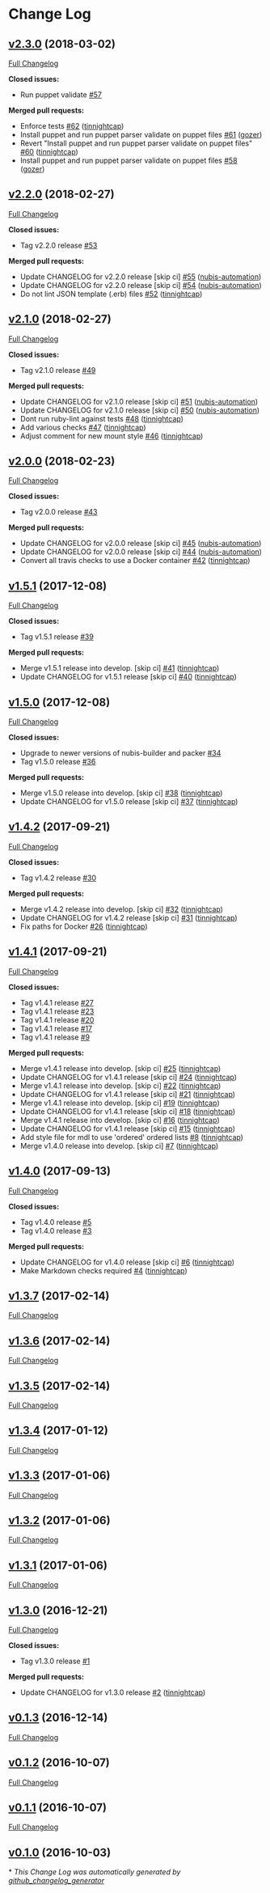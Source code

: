# Change Log

## [v2.3.0](https://github.com/nubisproject/nubis-travis/tree/v2.3.0) (2018-03-02)
[Full Changelog](https://github.com/nubisproject/nubis-travis/compare/v2.2.0...v2.3.0)

**Closed issues:**

- Run puppet validate [\#57](https://github.com/nubisproject/nubis-travis/issues/57)

**Merged pull requests:**

- Enforce tests [\#62](https://github.com/nubisproject/nubis-travis/pull/62) ([tinnightcap](https://github.com/tinnightcap))
- Install puppet and run puppet parser validate on puppet files [\#61](https://github.com/nubisproject/nubis-travis/pull/61) ([gozer](https://github.com/gozer))
- Revert "Install puppet and run puppet parser validate on puppet files" [\#60](https://github.com/nubisproject/nubis-travis/pull/60) ([tinnightcap](https://github.com/tinnightcap))
- Install puppet and run puppet parser validate on puppet files [\#58](https://github.com/nubisproject/nubis-travis/pull/58) ([gozer](https://github.com/gozer))

## [v2.2.0](https://github.com/nubisproject/nubis-travis/tree/v2.2.0) (2018-02-27)
[Full Changelog](https://github.com/nubisproject/nubis-travis/compare/v2.1.0...v2.2.0)

**Closed issues:**

- Tag v2.2.0 release [\#53](https://github.com/nubisproject/nubis-travis/issues/53)

**Merged pull requests:**

- Update CHANGELOG for v2.2.0 release \[skip ci\] [\#55](https://github.com/nubisproject/nubis-travis/pull/55) ([nubis-automation](https://github.com/nubis-automation))
- Update CHANGELOG for v2.2.0 release \[skip ci\] [\#54](https://github.com/nubisproject/nubis-travis/pull/54) ([nubis-automation](https://github.com/nubis-automation))
- Do not lint JSON template \(.erb\) files [\#52](https://github.com/nubisproject/nubis-travis/pull/52) ([tinnightcap](https://github.com/tinnightcap))

## [v2.1.0](https://github.com/nubisproject/nubis-travis/tree/v2.1.0) (2018-02-27)
[Full Changelog](https://github.com/nubisproject/nubis-travis/compare/v2.0.0...v2.1.0)

**Closed issues:**

- Tag v2.1.0 release [\#49](https://github.com/nubisproject/nubis-travis/issues/49)

**Merged pull requests:**

- Update CHANGELOG for v2.1.0 release \[skip ci\] [\#51](https://github.com/nubisproject/nubis-travis/pull/51) ([nubis-automation](https://github.com/nubis-automation))
- Update CHANGELOG for v2.1.0 release \[skip ci\] [\#50](https://github.com/nubisproject/nubis-travis/pull/50) ([nubis-automation](https://github.com/nubis-automation))
- Dont run ruby-lint against tests [\#48](https://github.com/nubisproject/nubis-travis/pull/48) ([tinnightcap](https://github.com/tinnightcap))
- Add various checks [\#47](https://github.com/nubisproject/nubis-travis/pull/47) ([tinnightcap](https://github.com/tinnightcap))
- Adjust comment for new mount style [\#46](https://github.com/nubisproject/nubis-travis/pull/46) ([tinnightcap](https://github.com/tinnightcap))

## [v2.0.0](https://github.com/nubisproject/nubis-travis/tree/v2.0.0) (2018-02-23)
[Full Changelog](https://github.com/nubisproject/nubis-travis/compare/v1.5.1...v2.0.0)

**Closed issues:**

- Tag v2.0.0 release [\#43](https://github.com/nubisproject/nubis-travis/issues/43)

**Merged pull requests:**

- Update CHANGELOG for v2.0.0 release \[skip ci\] [\#45](https://github.com/nubisproject/nubis-travis/pull/45) ([nubis-automation](https://github.com/nubis-automation))
- Update CHANGELOG for v2.0.0 release \[skip ci\] [\#44](https://github.com/nubisproject/nubis-travis/pull/44) ([nubis-automation](https://github.com/nubis-automation))
- Convert all travis checks to use a Docker container [\#42](https://github.com/nubisproject/nubis-travis/pull/42) ([tinnightcap](https://github.com/tinnightcap))

## [v1.5.1](https://github.com/nubisproject/nubis-travis/tree/v1.5.1) (2017-12-08)
[Full Changelog](https://github.com/nubisproject/nubis-travis/compare/v1.5.0...v1.5.1)

**Closed issues:**

- Tag v1.5.1 release [\#39](https://github.com/nubisproject/nubis-travis/issues/39)

**Merged pull requests:**

- Merge v1.5.1 release into develop. \[skip ci\] [\#41](https://github.com/nubisproject/nubis-travis/pull/41) ([tinnightcap](https://github.com/tinnightcap))
- Update CHANGELOG for v1.5.1 release \[skip ci\] [\#40](https://github.com/nubisproject/nubis-travis/pull/40) ([tinnightcap](https://github.com/tinnightcap))

## [v1.5.0](https://github.com/nubisproject/nubis-travis/tree/v1.5.0) (2017-12-08)
[Full Changelog](https://github.com/nubisproject/nubis-travis/compare/v1.4.2...v1.5.0)

**Closed issues:**

- Upgrade to newer versions of nubis-builder and packer [\#34](https://github.com/nubisproject/nubis-travis/issues/34)
- Tag v1.5.0 release [\#36](https://github.com/nubisproject/nubis-travis/issues/36)

**Merged pull requests:**

- Merge v1.5.0 release into develop. \[skip ci\] [\#38](https://github.com/nubisproject/nubis-travis/pull/38) ([tinnightcap](https://github.com/tinnightcap))
- Update CHANGELOG for v1.5.0 release \[skip ci\] [\#37](https://github.com/nubisproject/nubis-travis/pull/37) ([tinnightcap](https://github.com/tinnightcap))

## [v1.4.2](https://github.com/nubisproject/nubis-travis/tree/v1.4.2) (2017-09-21)
[Full Changelog](https://github.com/nubisproject/nubis-travis/compare/v1.4.1...v1.4.2)

**Closed issues:**

- Tag v1.4.2 release [\#30](https://github.com/nubisproject/nubis-travis/issues/30)

**Merged pull requests:**

- Merge v1.4.2 release into develop. \[skip ci\] [\#32](https://github.com/nubisproject/nubis-travis/pull/32) ([tinnightcap](https://github.com/tinnightcap))
- Update CHANGELOG for v1.4.2 release \[skip ci\] [\#31](https://github.com/nubisproject/nubis-travis/pull/31) ([tinnightcap](https://github.com/tinnightcap))
- Fix paths for Docker [\#26](https://github.com/nubisproject/nubis-travis/pull/26) ([tinnightcap](https://github.com/tinnightcap))

## [v1.4.1](https://github.com/nubisproject/nubis-travis/tree/v1.4.1) (2017-09-21)
[Full Changelog](https://github.com/nubisproject/nubis-travis/compare/v1.4.0...v1.4.1)

**Closed issues:**

- Tag v1.4.1 release [\#27](https://github.com/nubisproject/nubis-travis/issues/27)
- Tag v1.4.1 release [\#23](https://github.com/nubisproject/nubis-travis/issues/23)
- Tag v1.4.1 release [\#20](https://github.com/nubisproject/nubis-travis/issues/20)
- Tag v1.4.1 release [\#17](https://github.com/nubisproject/nubis-travis/issues/17)
- Tag v1.4.1 release [\#9](https://github.com/nubisproject/nubis-travis/issues/9)

**Merged pull requests:**

- Merge v1.4.1 release into develop. \[skip ci\] [\#25](https://github.com/nubisproject/nubis-travis/pull/25) ([tinnightcap](https://github.com/tinnightcap))
- Update CHANGELOG for v1.4.1 release \[skip ci\] [\#24](https://github.com/nubisproject/nubis-travis/pull/24) ([tinnightcap](https://github.com/tinnightcap))
- Merge v1.4.1 release into develop. \[skip ci\] [\#22](https://github.com/nubisproject/nubis-travis/pull/22) ([tinnightcap](https://github.com/tinnightcap))
- Update CHANGELOG for v1.4.1 release \[skip ci\] [\#21](https://github.com/nubisproject/nubis-travis/pull/21) ([tinnightcap](https://github.com/tinnightcap))
- Merge v1.4.1 release into develop. \[skip ci\] [\#19](https://github.com/nubisproject/nubis-travis/pull/19) ([tinnightcap](https://github.com/tinnightcap))
- Update CHANGELOG for v1.4.1 release \[skip ci\] [\#18](https://github.com/nubisproject/nubis-travis/pull/18) ([tinnightcap](https://github.com/tinnightcap))
- Merge v1.4.1 release into develop. \[skip ci\] [\#16](https://github.com/nubisproject/nubis-travis/pull/16) ([tinnightcap](https://github.com/tinnightcap))
- Update CHANGELOG for v1.4.1 release \[skip ci\] [\#15](https://github.com/nubisproject/nubis-travis/pull/15) ([tinnightcap](https://github.com/tinnightcap))
- Add style file for mdl to use 'ordered' ordered lists [\#8](https://github.com/nubisproject/nubis-travis/pull/8) ([tinnightcap](https://github.com/tinnightcap))
- Merge v1.4.0 release into develop. \[skip ci\] [\#7](https://github.com/nubisproject/nubis-travis/pull/7) ([tinnightcap](https://github.com/tinnightcap))

## [v1.4.0](https://github.com/nubisproject/nubis-travis/tree/v1.4.0) (2017-09-13)
[Full Changelog](https://github.com/nubisproject/nubis-travis/compare/v1.3.7...v1.4.0)

**Closed issues:**

- Tag v1.4.0 release [\#5](https://github.com/nubisproject/nubis-travis/issues/5)
- Tag v1.4.0 release [\#3](https://github.com/nubisproject/nubis-travis/issues/3)

**Merged pull requests:**

- Update CHANGELOG for v1.4.0 release \[skip ci\] [\#6](https://github.com/nubisproject/nubis-travis/pull/6) ([tinnightcap](https://github.com/tinnightcap))
- Make Markdown checks required [\#4](https://github.com/nubisproject/nubis-travis/pull/4) ([tinnightcap](https://github.com/tinnightcap))

## [v1.3.7](https://github.com/nubisproject/nubis-travis/tree/v1.3.7) (2017-02-14)
[Full Changelog](https://github.com/nubisproject/nubis-travis/compare/v1.3.6...v1.3.7)

## [v1.3.6](https://github.com/nubisproject/nubis-travis/tree/v1.3.6) (2017-02-14)
[Full Changelog](https://github.com/nubisproject/nubis-travis/compare/v1.3.5...v1.3.6)

## [v1.3.5](https://github.com/nubisproject/nubis-travis/tree/v1.3.5) (2017-02-14)
[Full Changelog](https://github.com/nubisproject/nubis-travis/compare/v1.3.4...v1.3.5)

## [v1.3.4](https://github.com/nubisproject/nubis-travis/tree/v1.3.4) (2017-01-12)
[Full Changelog](https://github.com/nubisproject/nubis-travis/compare/v1.3.3...v1.3.4)

## [v1.3.3](https://github.com/nubisproject/nubis-travis/tree/v1.3.3) (2017-01-06)
[Full Changelog](https://github.com/nubisproject/nubis-travis/compare/v1.3.2...v1.3.3)

## [v1.3.2](https://github.com/nubisproject/nubis-travis/tree/v1.3.2) (2017-01-06)
[Full Changelog](https://github.com/nubisproject/nubis-travis/compare/v1.3.1...v1.3.2)

## [v1.3.1](https://github.com/nubisproject/nubis-travis/tree/v1.3.1) (2017-01-06)
[Full Changelog](https://github.com/nubisproject/nubis-travis/compare/v1.3.0...v1.3.1)

## [v1.3.0](https://github.com/nubisproject/nubis-travis/tree/v1.3.0) (2016-12-21)
[Full Changelog](https://github.com/nubisproject/nubis-travis/compare/v0.1.3...v1.3.0)

**Closed issues:**

- Tag v1.3.0 release [\#1](https://github.com/nubisproject/nubis-travis/issues/1)

**Merged pull requests:**

- Update CHANGELOG for v1.3.0 release [\#2](https://github.com/nubisproject/nubis-travis/pull/2) ([tinnightcap](https://github.com/tinnightcap))

## [v0.1.3](https://github.com/nubisproject/nubis-travis/tree/v0.1.3) (2016-12-14)
[Full Changelog](https://github.com/nubisproject/nubis-travis/compare/v0.1.2...v0.1.3)

## [v0.1.2](https://github.com/nubisproject/nubis-travis/tree/v0.1.2) (2016-10-07)
[Full Changelog](https://github.com/nubisproject/nubis-travis/compare/v0.1.1...v0.1.2)

## [v0.1.1](https://github.com/nubisproject/nubis-travis/tree/v0.1.1) (2016-10-07)
[Full Changelog](https://github.com/nubisproject/nubis-travis/compare/v0.1.0...v0.1.1)

## [v0.1.0](https://github.com/nubisproject/nubis-travis/tree/v0.1.0) (2016-10-03)


\* *This Change Log was automatically generated by [github_changelog_generator](https://github.com/skywinder/Github-Changelog-Generator)*